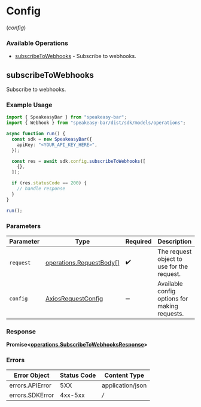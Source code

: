 # Config
(*config*)

### Available Operations

* [subscribeToWebhooks](#subscribetowebhooks) - Subscribe to webhooks.

## subscribeToWebhooks

Subscribe to webhooks.

### Example Usage

```typescript
import { SpeakeasyBar } from "speakeasy-bar";
import { Webhook } from "speakeasy-bar/dist/sdk/models/operations";

async function run() {
  const sdk = new SpeakeasyBar({
    apiKey: "<YOUR_API_KEY_HERE>",
  });

  const res = await sdk.config.subscribeToWebhooks([
    {},
  ]);

  if (res.statusCode == 200) {
    // handle response
  }
}

run();
```

### Parameters

| Parameter                                                    | Type                                                         | Required                                                     | Description                                                  |
| ------------------------------------------------------------ | ------------------------------------------------------------ | ------------------------------------------------------------ | ------------------------------------------------------------ |
| `request`                                                    | [operations.RequestBody[]](../../models/.md)                 | :heavy_check_mark:                                           | The request object to use for the request.                   |
| `config`                                                     | [AxiosRequestConfig](https://axios-http.com/docs/req_config) | :heavy_minus_sign:                                           | Available config options for making requests.                |


### Response

**Promise<[operations.SubscribeToWebhooksResponse](../../sdk/models/operations/subscribetowebhooksresponse.md)>**
### Errors

| Error Object     | Status Code      | Content Type     |
| ---------------- | ---------------- | ---------------- |
| errors.APIError  | 5XX              | application/json |
| errors.SDKError  | 4xx-5xx          | */*              |
